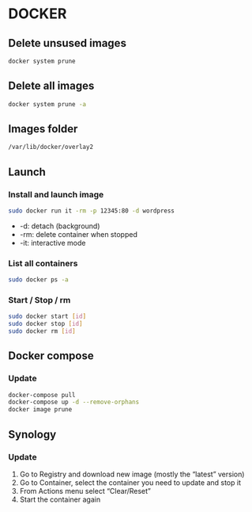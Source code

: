 # DOCKER

## Delete unsused images

```bash
docker system prune
```

## Delete all images

```bash
docker system prune -a
```

## Images folder

```bash
/var/lib/docker/overlay2
```

## Launch

### Install and launch image

```bash
sudo docker run it -rm -p 12345:80 -d wordpress
```

* -d: detach (background)
* -rm: delete container when stopped
* -it: interactive mode

### List all containers

```bash
sudo docker ps -a
```

### Start / Stop / rm

```bash
sudo docker start [id]
sudo docker stop [id]
sudo docker rm [id]
```

## Docker compose

### Update
```bash
docker-compose pull
docker-compose up -d --remove-orphans
docker image prune
```

## Synology

### Update

1. Go to Registry and download new image (mostly the “latest” version)
2. Go to Container, select the container you need to update and stop it
3. From Actions menu select “Clear/Reset”
4. Start the container again